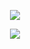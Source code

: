 

<div align="center">
  
![](https://komarev.com/ghpvc/?username=Luthervonivory&color=blue)

![](<img width="561" height="561" alt="image" src="https://github.com/user-attachments/assets/353a0126-0358-4796-9c9e-e52daae2d21c" />)
